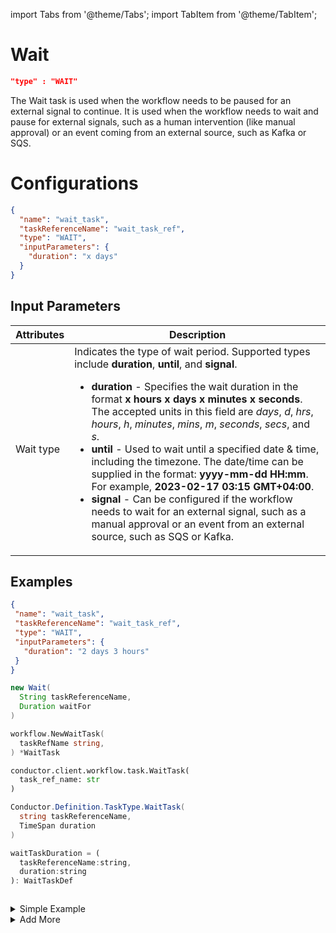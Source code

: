 import Tabs from '@theme/Tabs';
import TabItem from '@theme/TabItem';

# Wait

```json
"type" : "WAIT"
```

The Wait task is used when the workflow needs to be paused for an external signal to continue. It is used when the workflow needs to wait and pause for external signals, such as a human intervention (like manual approval) or an event coming from an external source, such as Kafka or SQS.
<br/>

# Configurations

```json
{
  "name": "wait_task",
  "taskReferenceName": "wait_task_ref",
  "type": "WAIT",
  "inputParameters": {
    "duration": "x days"
  }
}
```

## Input Parameters

| Attributes | Description                                                                                                                                                                                                                                                                                                                                                                                                                                                                                                                                                                                                                                                                                                                                          |
| ---------- | ---------------------------------------------------------------------------------------------------------------------------------------------------------------------------------------------------------------------------------------------------------------------------------------------------------------------------------------------------------------------------------------------------------------------------------------------------------------------------------------------------------------------------------------------------------------------------------------------------------------------------------------------------------------------------------------------------------------------------------------------------- |
| Wait type  | Indicates the type of wait period. Supported types include **duration**, **until**, and **signal**. <ul><li><b>duration</b> - Specifies the wait duration in the format **x hours x days x minutes x seconds**. The accepted units in this field are *days*, *d*, *hrs*, *hours*, *h*, *minutes*, *mins*, *m*, *seconds*, *secs*, and *s*.</li><li><b>until</b> - Used to wait until a specified date & time, including the timezone. The date/time can be supplied in the format: **yyyy-mm-dd HH:mm**. For example, **2023-02-17 03:15 GMT+04:00**.</li><li><b>signal</b> - Can be configured if the workflow needs to wait for an external signal, such as a manual approval or an event from an external source, such as SQS or Kafka.</li></ul> |

## Examples
 <Tabs>
 <TabItem value="JSON" lable="JSON">

 ```json
{
  "name": "wait_task",
  "taskReferenceName": "wait_task_ref",
  "type": "WAIT",
  "inputParameters": {
    "duration": "2 days 3 hours"
  }
}
```

</TabItem>
<TabItem value="Java" label="Java">

```java
new Wait(
  String taskReferenceName, 
  Duration waitFor
)
```

</TabItem>
<TabItem value="Golang" label="Golang">

```go
workflow.NewWaitTask(
  taskRefName string,
) *WaitTask
```

</TabItem>
<TabItem value="Python" label="Python">

```python
conductor.client.workflow.task.WaitTask(
  task_ref_name: str
)
```

</TabItem>
<TabItem value="CSharp" label="CSharp">

```csharp
Conductor.Definition.TaskType.WaitTask(
  string taskReferenceName, 
  TimeSpan duration
)
```

</TabItem>
<TabItem value="Javascript" label="Javascript">

```javascript
waitTaskDuration = (
  taskReferenceName:string,
  duration:string
): WaitTaskDef
```

</TabItem>
<TabItem value="Clojure" label="Clojure">

```clojure

```

</TabItem>
</Tabs>

<details><summary>Simple Example</summary>
<p>
The following wait task remains blocked until Dec 25, 2023, 9 am PST.

```json
{
  "name":"wait_until_date",
  "taskReferenceName":"wait_until_date_ref",
  "taskType": "WAIT",
  "inputParameters": {
    "until": "2023-12-25 09:00 PST"
  }
}
```
</p>
</details>

<details><summary>Add More</summary>
<p>
</p>
</details>